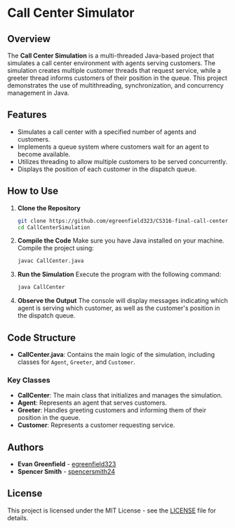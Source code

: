 # Call Center Simulator

## Overview

The **Call Center Simulation** is a multi-threaded Java-based project that simulates a call center environment with agents serving customers. The simulation creates multiple customer threads that request service, while a greeter thread informs customers of their position in the queue. This project demonstrates the use of multithreading, synchronization, and concurrency management in Java.

## Features

- Simulates a call center with a specified number of agents and customers.
- Implements a queue system where customers wait for an agent to become available.
- Utilizes threading to allow multiple customers to be served concurrently.
- Displays the position of each customer in the dispatch queue.

## How to Use

1. **Clone the Repository**
   ```bash
   git clone https://github.com/egreenfield323/CS316-final-call-center.git
   cd CallCenterSimulation
   ```

2. **Compile the Code**
   Make sure you have Java installed on your machine. Compile the project using:
   ```bash
   javac CallCenter.java
   ```

3. **Run the Simulation**
   Execute the program with the following command:
   ```bash
   java CallCenter
   ```

4. **Observe the Output**
   The console will display messages indicating which agent is serving which customer, as well as the customer's position in the dispatch queue.

## Code Structure

- **CallCenter.java**: Contains the main logic of the simulation, including classes for `Agent`, `Greeter`, and `Customer`.

### Key Classes

- **CallCenter**: The main class that initializes and manages the simulation.
- **Agent**: Represents an agent that serves customers.
- **Greeter**: Handles greeting customers and informing them of their position in the queue.
- **Customer**: Represents a customer requesting service.

## Authors

- **Evan Greenfield** - [egreenfield323](https://github.com/egreenfield323)
- **Spencer Smith** - [spencersmith24](https://github.com/spencersmith24)

## License

This project is licensed under the MIT License - see the [LICENSE](LICENSE) file for details.
